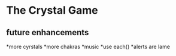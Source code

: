 # The Crystal Game #

## future enhancements ##
*more cyrstals
*more chakras
*music
*use each()
*alerts are lame
